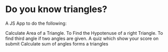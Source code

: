 # Do you know triangles?
A JS App to do the following:

Calculate Area of a Triangle.
To Find the Hypotenuse of a right Triangle.
To find third angle if two angles are given.
A quiz which show your score on submit
Calculate sum of angles forms a triangles
